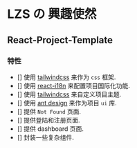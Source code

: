 # LZS の 興趣使然

## React-Project-Template

### 特性

- [] 使用 [tailwindcss](https://tailwindcss.com/docs/installation) 来作为 `css` 框架.
- [] 使用 [react-i18n](https://react.i18next.com/) 来配置项目国际化功能.
- [] 使用 [tailwindcss](https://tailwindcss.com/docs/installation) 来自定义项目主题.
- [] 使用 [ant design](https://ant.design/docs/react/introduce-cn) 来作为项目 `ui` 库.
- [] 提供 `Not Found` 页面.
- [] 提供登陆和注册页面.
- [] 提供 dashboard 页面.
- [] 封装一些复杂组件.

